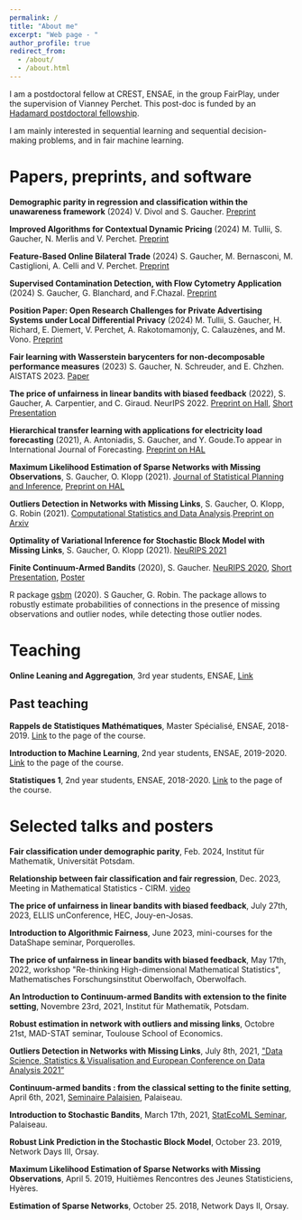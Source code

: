 ```yaml
---
permalink: /
title: "About me"
excerpt: "Web page - "
author_profile: true
redirect_from: 
  - /about/
  - /about.html
---
```

   I am a postdoctoral fellow at CREST, ENSAE, in the group FairPlay, under the supervision of Vianney Perchet. This post-doc is funded by an [Hadamard postdoctoral fellowship](https://www.fondation-hadamard.fr/en/articles/2023/01/24/reicpients-2023/).

   I am mainly interested in sequential learning and sequential decision-making problems, and in fair machine learning. 

# Papers, preprints, and software

**Demographic parity in regression and classification within the unawareness framework** (2024) V. Divol and S. Gaucher. [Preprint](https://arxiv.org/pdf/2409.02471)

**Improved Algorithms for Contextual Dynamic Pricing** (2024) M. Tullii, S. Gaucher, N. Merlis and V. Perchet. [Preprint](https://arxiv.org/pdf/2406.11316)

**Feature-Based Online Bilateral Trade** (2024) S. Gaucher, M. Bernasconi, M. Castiglioni, A. Celli and V. Perchet. [Preprint](https://arxiv.org/pdf/2405.18183)

**Supervised Contamination Detection, with Flow Cytometry Application** (2024) S. Gaucher, G. Blanchard, and F.Chazal. [Preprint](https://arxiv.org/pdf/2404.06093.pdf)

**Position Paper: Open Research Challenges for Private Advertising Systems under Local Differential Privacy** (2024) M. Tullii, S. Gaucher, H. Richard, E. Diemert, V. Perchet, A. Rakotomamonjy, C. Calauzènes, and M. Vono. [Preprint](https://hal.science/hal-04438186/file/Open_Research_Challenges_for_Private_Advertising_Systems_under_Local_Differential_Privacy-14.pdf)

**Fair learning with Wasserstein barycenters for non-decomposable performance measures** (2023) S. Gaucher, N. Schreuder, and E. Chzhen. AISTATS 2023. [Paper](https://proceedings.mlr.press/v206/gaucher23a.html)

**The price of unfairness in linear bandits with biased feedback** (2022), S. Gaucher, A. Carpentier, and C. Giraud. NeurIPS 2022. [Preprint on Hall](https://hal.archives-ouvertes.fr/hal-03611628), [Short Presentation](https://slideslive.com/s/solenne-gaucher-43495)

**Hierarchical transfer learning with applications for electricity load forecasting** (2021), A. Antoniadis, S. Gaucher, and Y. Goude.To appear in International Journal of Forecasting. [Preprint on HAL](https://hal.archives-ouvertes.fr/hal-03429702)

**Maximum Likelihood Estimation of Sparse Networks with Missing Observations**, S. Gaucher, O. Klopp (2021). [Journal of Statistical Planning and Inference](https://www.sciencedirect.com/science/article/abs/pii/S0378375821000422), [Preprint on HAL](https://hal.archives-ouvertes.fr/hal-02050003)

**Outliers Detection in Networks with Missing Links**, S. Gaucher, O. Klopp, G. Robin (2021). [Computational Statistics and Data Analysis](https://www.sciencedirect.com/science/article/pii/S0167947321001420).[Preprint on Arxiv](https://arxiv.org/abs/1911.13122)

**Optimality of Variational Inference for Stochastic Block Model with Missing Links**, S. Gaucher, O. Klopp (2021). [NeuRIPS 2021](https://papers.nips.cc/paper/2021/file/a5e308070bd6dd3cc56283f2313522de-Paper.pdf)

**Finite Continuum-Armed Bandits** (2020), S. Gaucher. [NeuRIPS 2020](https://proceedings.neurips.cc/paper/2020/file/20c86a628232a67e7bd46f76fba7ce12-Paper.pdf), [Short Presentation](https://slideslive.com/s/solenne-gaucher-43495), [Poster](../FCAB.pdf)

R package [gsbm](https://cran.r-project.org/web/packages/gsbm/index.html) (2020). S Gaucher, G. Robin. The package allows to robustly estimate probabilities of connections in the presence of missing observations and outlier nodes, while detecting those outlier nodes.

# Teaching 
**Online Leaning and Aggregation**, 3rd year students, ENSAE, [Link](https://www.ensae.fr/courses/2598-online-learning-and-aggregation) 

## Past teaching 

**Rappels de Statistiques Mathématiques**, Master Spécialisé, ENSAE, 2018-2019. [Link](https://sites.google.com/site/vincentcottet/2-teaching) to the page of the course.

**Introduction to Machine Learning**, 2nd year students, ENSAE, 2019-2020. [Link](https://www.ensae.fr/courses/statistique-1/) to the page of the course.

**Statistiques 1**, 2nd year students, ENSAE, 2018-2020. [Link](https://www.ensae.fr/courses/introduction-au-machine-learning/) to the page of the course.

# Selected talks and posters
**Fair classification under demographic parity**, Feb. 2024, Institut für Mathematik, Universität Potsdam.

**Relationship between fair classification and fair regression**, Dec. 2023, Meeting in Mathematical Statistics - CIRM. [video](https://www.youtube.com/watch?v=Ch13Jf3I5zg)

**The price of unfairness in linear bandits with biased feedback**, July 27th, 2023, ELLIS unConference, HEC, Jouy-en-Josas.

**Introduction to Algorithmic Fairness**, June 2023, mini-courses for the DataShape seminar, Porquerolles.

**The price of unfairness in linear bandits with biased feedback**, May 17th, 2022, workshop "Re-thinking High-dimensional Mathematical Statistics", Mathematisches Forschungsinstitut Oberwolfach, Oberwolfach.

**An Introduction to Continuum-armed Bandits with extension to the finite setting**, Novembre 23rd, 2021, Institut für Mathematik, Potsdam.

**Robust estimation in network with outliers and missing links**, Octobre 21st, MAD-STAT seminar, Toulouse School of Economics.

**Outliers Detection in Networks with Missing Links**, July 8th, 2021, ["Data Science, Statistics & Visualisation and European Conference on Data Analysis 2021”](https://iasc-isi.org/dssv-ecda2021/)

**Continuum-armed bandits : from the classical setting to the finite setting**, April 6th, 2021, [Seminaire Palaisien](https://palaisien.herokuapp.com/), Palaiseau.

**Introduction to Stochastic Bandits**, March 17th, 2021, [StatEcoML Seminar](https://statecoml.github.io/), Palaiseau.

**Robust Link Prediction in the Stochastic Block Model**, October 23. 2019, Network Days III, Orsay.

**Maximum Likelihood Estimation of Sparse Networks with Missing Observations**, April 5. 2019, Huitièmes Rencontres des Jeunes Statisticiens, Hyères.

**Estimation of Sparse Networks**, October 25. 2018, Network Days II, Orsay.



